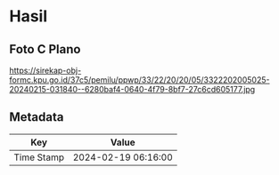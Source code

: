 # Hasil

## Foto C Plano

https://sirekap-obj-formc.kpu.go.id/37c5/pemilu/ppwp/33/22/20/20/05/3322202005025-20240215-031840--6280baf4-0640-4f79-8bf7-27c6cd605177.jpg


## Metadata

| Key        | Value               |
| ---------- | ------------------- |
| Time Stamp | 2024-02-19 06:16:00 |



